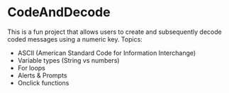 # CodeAndDecode

This is a fun project that allows users to create and subsequently decode coded messages using a numeric key.
Topics: 
* ASCII (American Standard Code for Information Interchange)
* Variable types (String vs numbers)
* For loops
* Alerts & Prompts
* Onclick functions
